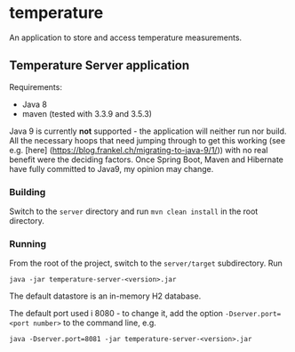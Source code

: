 # temperature

An application to store and access temperature measurements.

## Temperature Server application

Requirements:

* Java 8
* maven (tested with 3.3.9 and 3.5.3)

Java 9 is currently **not** supported - the application will neither run nor build. All the necessary hoops that need
jumping through to get this working (see e.g. [here] (https://blog.frankel.ch/migrating-to-java-9/1/)) with no real
benefit were the deciding factors. Once Spring Boot, Maven and Hibernate have fully committed to Java9, my opinion may change.

### Building

Switch to the `server` directory and run `mvn clean install` in the root directory.

### Running

From the root of the project, switch to the `server/target` subdirectory. Run

```
java -jar temperature-server-<version>.jar
```

The default datastore is an in-memory H2 database.

The default port used i 8080 - to change it, add the option `-Dserver.port=<port number>` to the command line, e.g.

```
java -Dserver.port=8081 -jar temperature-server-<version>.jar
```
